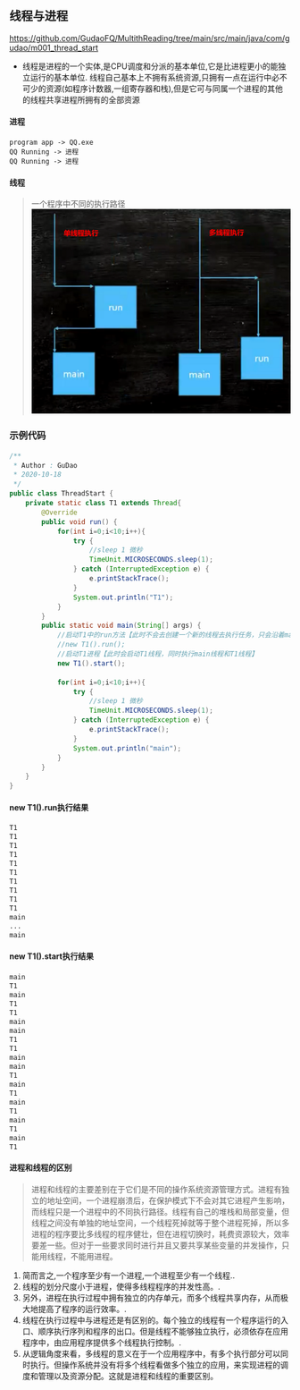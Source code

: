 ## 线程与进程
<https://github.com/GudaoFQ/MultithReading/tree/main/src/main/java/com/gudao/m001_thread_start>
* 线程是进程的一个实体,是CPU调度和分派的基本单位,它是比进程更小的能独立运行的基本单位. 线程自己基本上不拥有系统资源,只拥有一点在运行中必不可少的资源(如程序计数器,一组寄存器和栈),但是它可与同属一个进程的其他的线程共享进程所拥有的全部资源

#### 进程
```shell
program app -> QQ.exe
QQ Running -> 进程 
QQ Running -> 进程 
```

#### 线程
> 一个程序中不同的执行路径
![multith-线程概念.jpg](../resource/multithreading/multithreading-线程概念.jpg)

### 示例代码
```java
/**
 * Author : GuDao
 * 2020-10-18
 */
public class ThreadStart {
    private static class T1 extends Thread{
        @Override
        public void run() {
            for(int i=0;i<10;i++){
                try {
                    //sleep 1 微秒
                    TimeUnit.MICROSECONDS.sleep(1);
                } catch (InterruptedException e) {
                    e.printStackTrace();
                }
                System.out.println("T1");
            }
        }
        public static void main(String[] args) {
            //启动T1中的run方法【此时不会去创建一个新的线程去执行任务，只会沿着main线程执行】
            //new T1().run();
            //启动T1进程【此时会启动T1线程，同时执行main线程和T1线程】
            new T1().start();

            for(int i=0;i<10;i++){
                try {
                    //sleep 1 微秒
                    TimeUnit.MICROSECONDS.sleep(1);
                } catch (InterruptedException e) {
                    e.printStackTrace();
                }
                System.out.println("main");
            }
        }
    }
}
```
#### new T1().run执行结果
```shell
T1
T1
T1
T1
T1
T1
T1
T1
T1
T1
main
...
main
```
#### new T1().start执行结果
```shell
main
T1
main
T1
T1
main
main
T1
T1
main
main
T1
main
T1
main
T1
main
T1
main
T1
```

#### 进程和线程的区别
> 进程和线程的主要差别在于它们是不同的操作系统资源管理方式。进程有独立的地址空间，一个进程崩溃后，在保护模式下不会对其它进程产生影响，而线程只是一个进程中的不同执行路径。线程有自己的堆栈和局部变量，但线程之间没有单独的地址空间，一个线程死掉就等于整个进程死掉，所以多进程的程序要比多线程的程序健壮，但在进程切换时，耗费资源较大，效率要差一些。但对于一些要求同时进行并且又要共享某些变量的并发操作，只能用线程，不能用进程。
1. 简而言之,一个程序至少有一个进程,一个进程至少有一个线程..
2. 线程的划分尺度小于进程，使得多线程程序的并发性高。.
3. 另外，进程在执行过程中拥有独立的内存单元，而多个线程共享内存，从而极大地提高了程序的运行效率。.
4. 线程在执行过程中与进程还是有区别的。每个独立的线程有一个程序运行的入口、顺序执行序列和程序的出口。但是线程不能够独立执行，必须依存在应用程序中，由应用程序提供多个线程执行控制。.
5. 从逻辑角度来看，多线程的意义在于一个应用程序中，有多个执行部分可以同时执行。但操作系统并没有将多个线程看做多个独立的应用，来实现进程的调度和管理以及资源分配。这就是进程和线程的重要区别。